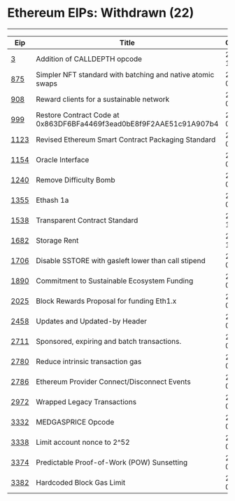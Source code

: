 
# Ethereum EIPs: Withdrawn (22)
---
| Eip               | Title                                                               | Created    | Status    | Category  | Type            |
| ----------------- | ------------------------------------------------------------------- | ---------- | --------- | --------- | --------------- |
| [3](/eip-3)       | Addition of CALLDEPTH opcode                                        | 2015-11-19 | Withdrawn | Core      | Standards Track |
| [875](/eip-875)   | Simpler NFT standard with batching and native atomic swaps          | 2018-02-08 | Withdrawn | ERC       | Standards Track |
| [908](/eip-908)   | Reward clients for a sustainable network                            | 2018-03-01 | Withdrawn | Core      | Standards Track |
| [999](/eip-999)   | Restore Contract Code at 0x863DF6BFa4469f3ead0bE8f9F2AAE51c91A907b4 | 2018-04-04 | Withdrawn | Core      | Standards Track |
| [1123](/eip-1123) | Revised Ethereum Smart Contract Packaging Standard                  | 2018-06-01 | Withdrawn | ERC       | Standards Track |
| [1154](/eip-1154) | Oracle Interface                                                    | 2018-06-13 | Withdrawn | ERC       | Standards Track |
| [1240](/eip-1240) | Remove Difficulty Bomb                                              | 2018-07-21 | Withdrawn | Core      | Standards Track |
| [1355](/eip-1355) | Ethash 1a                                                           | 2018-08-26 | Withdrawn | Core      | Standards Track |
| [1538](/eip-1538) | Transparent Contract Standard                                       | 2018-10-31 | Withdrawn | ERC       | Standards Track |
| [1682](/eip-1682) | Storage Rent                                                        | 2018-11-10 | Withdrawn | Core      | Standards Track |
| [1706](/eip-1706) | Disable SSTORE with gasleft lower than call stipend                 | 2019-01-15 | Withdrawn | Core      | Standards Track |
| [1890](/eip-1890) | Commitment to Sustainable Ecosystem Funding                         | 2019-03-31 | Withdrawn | Core      | Standards Track |
| [2025](/eip-2025) | Block Rewards Proposal for funding Eth1.x                           | 2019-04-20 | Withdrawn | Core      | Standards Track |
| [2458](/eip-2458) | Updates and Updated-by Header                                       | 2020-01-06 | Withdrawn |           | Informational   |
| [2711](/eip-2711) | Sponsored, expiring and batch transactions.                         | 2020-06-11 | Withdrawn | Core      | Standards Track |
| [2780](/eip-2780) | Reduce intrinsic transaction gas                                    | 2020-07-11 | Withdrawn | Core      | Standards Track |
| [2786](/eip-2786) | Ethereum Provider Connect/Disconnect Events                         | 2020-07-15 | Withdrawn | Interface | Standards Track |
| [2972](/eip-2972) | Wrapped Legacy Transactions                                         | 2020-09-12 | Withdrawn | Core      | Standards Track |
| [3332](/eip-3332) | MEDGASPRICE Opcode                                                  | 2021-03-05 | Withdrawn | Core      | Standards Track |
| [3338](/eip-3338) | Limit account nonce to 2^52                                         | 2021-03-07 | Withdrawn | Core      | Standards Track |
| [3374](/eip-3374) | Predictable Proof-of-Work (POW) Sunsetting                          | 2021-03-13 | Withdrawn | Core      | Standards Track |
| [3382](/eip-3382) | Hardcoded Block Gas Limit                                           | 2021-03-13 | Withdrawn | Core      | Standards Track |

    